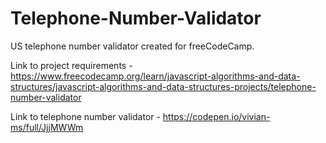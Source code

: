 # Telephone-Number-Validator

US telephone number validator created for freeCodeCamp.

Link to project requirements - https://www.freecodecamp.org/learn/javascript-algorithms-and-data-structures/javascript-algorithms-and-data-structures-projects/telephone-number-validator

Link to telephone number validator - https://codepen.io/vivian-ms/full/JjjMWWm

